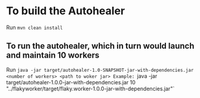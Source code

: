 # To build the Autohealer
Run `mvn clean install`

## To run the autohealer, which in turn would launch and maintain 10 workers
Run `java -jar target/autohealer-1.0-SNAPSHOT-jar-with-dependencies.jar <number of workers> <path to woker jar>
Example: `java -jar target/autohealer-1.0.0-jar-with-dependencies.jar 10 "../flakyworker/target/flaky.worker-1.0.0-jar-with-dependencies.jar"`
